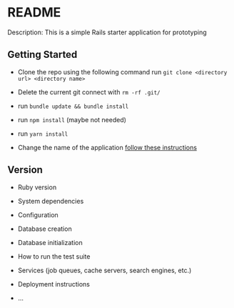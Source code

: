# README

Description: This is a simple Rails starter application for prototyping

## Getting Started

* Clone the repo using the following command run `git clone <directory url> <directory name>`

* Delete the current git connect with `rm -rf .git/`

* run `bundle update && bundle install`

* run `npm install` (maybe not needed)

* run `yarn install`

* Change the name of the application [follow these instructions](https://stackoverflow.com/questions/42326432/how-to-rename-a-rails-5-application)


## Version

* Ruby version

* System dependencies

* Configuration

* Database creation

* Database initialization

* How to run the test suite

* Services (job queues, cache servers, search engines, etc.)

* Deployment instructions

* ...
